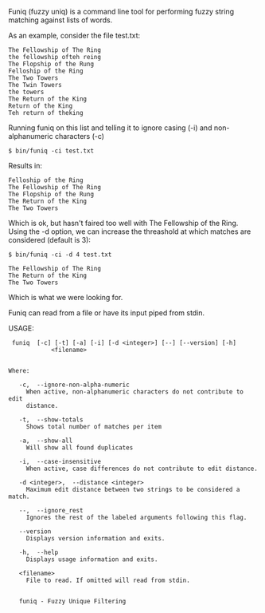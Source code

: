 Funiq (fuzzy uniq) is a command line tool for performing fuzzy string matching against lists of words.

As an example, consider the file test.txt:

	The Fellowship of The Ring
	the fellowship ofteh reing
	The Flopship of the Rung
	Felloship of the Ring
	The Two Towers
	The Twin Towers
	the towers
	The Return of the King
	Return of the King
	Teh return of theking

Running funiq on this list and telling it to ignore casing (-i) and non-alphanumeric characters (-c)

	$ bin/funiq -ci test.txt

Results in:

	Felloship of the Ring
	The Fellowship of The Ring
	The Flopship of the Rung
	The Return of the King
	The Two Towers

Which is ok, but hasn't faired too well with The Fellowship of the Ring. Using the -d option, we can increase the threashold at which matches are considered (default is 3):

	$ bin/funiq -ci -d 4 test.txt

	The Fellowship of The Ring
	The Return of the King
	The Two Towers
 
Which is what we were looking for.

Funiq can read from a file or have its input piped from stdin.

  USAGE: 

     funiq  [-c] [-t] [-a] [-i] [-d <integer>] [--] [--version] [-h]
                <filename>


	Where: 

	   -c,  --ignore-non-alpha-numeric
	     When active, non-alphanumeric characters do not contribute to edit
	     distance.

	   -t,  --show-totals
	     Shows total number of matches per item

	   -a,  --show-all
	     Will show all found duplicates

	   -i,  --case-insensitive
	     When active, case differences do not contribute to edit distance.

	   -d <integer>,  --distance <integer>
	     Maximum edit distance between two strings to be considered a match.

	   --,  --ignore_rest
	     Ignores the rest of the labeled arguments following this flag.

	   --version
	     Displays version information and exits.

	   -h,  --help
	     Displays usage information and exits.

	   <filename>
	     File to read. If omitted will read from stdin.


	   funiq - Fuzzy Unique Filtering

